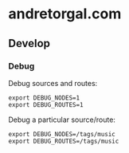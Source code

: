 # andretorgal.com

## Develop

### Debug

Debug sources and routes:

```
export DEBUG_NODES=1
export DEBUG_ROUTES=1
```

Debug a particular source/route:

```
export DEBUG_NODES=/tags/music
export DEBUG_ROUTES=/tags/music
```
